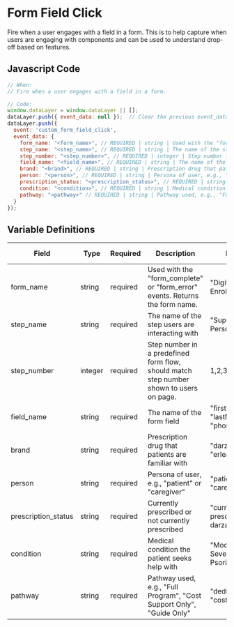 # Form Field Click

Fire when a user engages with a field in a form. This is to help capture when users are engaging with components and can be used to understand drop-off based on features.

## Javascript Code

```js
// When:
// Fire when a user engages with a field in a form.

// Code:
window.dataLayer = window.dataLayer || [];
dataLayer.push({ event_data: null });  // Clear the previous event_data object.
dataLayer.push({
  event: 'custom_form_field_click',
  event_data: {
    form_name: "<form_name>", // REQUIRED | string | Used with the "form_complete" or "form_error" events. Returns the form name, e.g., "Digital Enrollment Form"
    step_name: "<step_name>", // REQUIRED | string | The name of the step users are interacting with, e.g., "Support Personalization"
    step_number: "<step_number>", // REQUIRED | integer | Step number in a predefined form flow, e.g., 1
    field_name: "<field_name>", // REQUIRED | string | The name of the form field, e.g., "firstName"
    brand: "<brand>", // REQUIRED | string | Prescription drug that patients are familiar with, e.g., "darzalex"
    person: "<person>", // REQUIRED | string | Persona of user, e.g., "patient" or "caregiver"
    prescription_status: "<prescription_status>", // REQUIRED | string | Currently prescribed or not, e.g., "currently prescribed darzalex"
    condition: "<condition>", // REQUIRED | string | Medical condition the patient seeks help with, e.g., "Moderate to Severe Plaque Psoriasis"
    pathway: "<pathway>" // REQUIRED | string | Pathway used, e.g., "Full Program"
  }
});
```

## Variable Definitions

| Field               | Type    | Required | Description                                                                             | Example                           | Pattern | Min Length | Max Length | Minimum | Maximum | Multiple Of |
|---------------------|---------|----------|-----------------------------------------------------------------------------------------|-----------------------------------|---------|------------|------------|---------|---------|-------------|
| form_name           | string  | required | Used with the "form_complete" or "form_error" events. Returns the form name.            | "Digital Enrollment Form"      |         |            |            |         |         |             |
| step_name           | string  | required | The name of the step users are interacting with                                         | "Support Personalization"         |         |            |            |         |         |             |
| step_number         | integer | required | Step number in a predefined form flow, should match step number shown to users on page. | 1,2,3     |         |            |            | 1       |         |             |
| field_name          | string  | required | The name of the form field                                                              | "firstName", "lastName", "phoneNumber" |         |            |            |         |         |             |
| brand               | string  | required | Prescription drug that patients are familiar with                                       | "darzalex", "erleada"             |         |            |            |         |         |             |
| person              | string  | required | Persona of user, e.g., "patient" or "caregiver"                                         | "patient", "caregiver"            |         |            |            |         |         |             |
| prescription_status | string  | required | Currently prescribed or not currently prescribed                                        | "currently prescribed darzalex"   |         |            |            |         |         |             |
| condition           | string  | required | Medical condition the patient seeks help with                                           | "Moderate to Severe Plaque Psoriasis" |         |            |            |         |         |             |
| pathway             | string  | required | Pathway used, e.g., "Full Program", "Cost Support Only", "Guide Only"                   | "dedicatedGuide", "costSupport"  |         |            |            |         |         |             |



